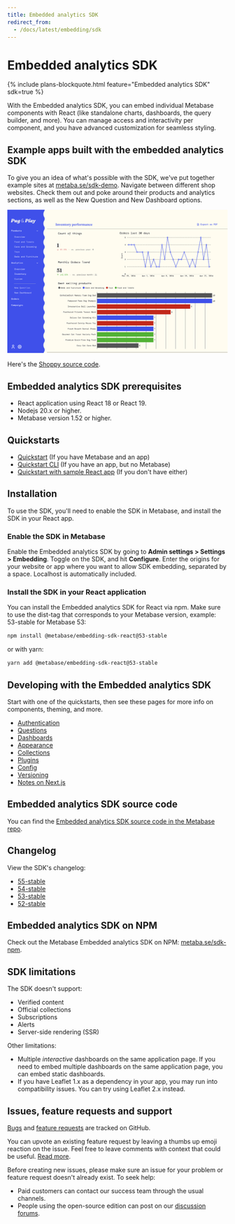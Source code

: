 ```yaml
---
title: Embedded analytics SDK
redirect_from:
  - /docs/latest/embedding/sdk
---
```


# Embedded analytics SDK

{% include plans-blockquote.html feature="Embedded analytics SDK" sdk=true %}

With the Embedded analytics SDK, you can embed individual Metabase components with React (like standalone charts, dashboards, the query builder, and more). You can manage access and interactivity per component, and you have advanced customization for seamless styling.

## Example apps built with the embedded analytics SDK

To give you an idea of what's possible with the SDK, we've put together example sites at [metaba.se/sdk-demo](https://metaba.se/sdk-demo). Navigate between different shop websites. Check them out and poke around their products and analytics sections, as well as the New Question and New Dashboard options.

![Pug and play example app built with embedded analytics SDK](../images/pug-and-play.png)

Here's the [Shoppy source code](https://github.com/metabase/shoppy).

## Embedded analytics SDK prerequisites

- React application using React 18 or React 19.
- Nodejs 20.x or higher.
- Metabase version 1.52 or higher.

## Quickstarts

- [Quickstart](./quickstart.md) (If you have Metabase and an app)
- [Quickstart CLI](./quickstart-cli.md) (If you have an app, but no Metabase)
- [Quickstart with sample React app](./quickstart-with-sample-app.md) (If you don't have either)

## Installation

To use the SDK, you'll need to enable the SDK in Metabase, and install the SDK in your React app.

### Enable the SDK in Metabase

Enable the Embedded analytics SDK by going to **Admin settings > Settings > Embedding**. Toggle on the SDK, and hit **Configure**. Enter the origins for your website or app where you want to allow SDK embedding, separated by a space. Localhost is automatically included.

### Install the SDK in your React application

You can install the Embedded analytics SDK for React via npm. Make sure to use the dist-tag that corresponds to your Metabase version, example: 53-stable for Metabase 53:

```bash
npm install @metabase/embedding-sdk-react@53-stable
```

or with yarn:

```bash
yarn add @metabase/embedding-sdk-react@53-stable
```

## Developing with the Embedded analytics SDK

Start with one of the quickstarts, then see these pages for more info on components, theming, and more.

- [Authentication](./authentication.md)
- [Questions](./questions.md)
- [Dashboards](./dashboards.md)
- [Appearance](./appearance.md)
- [Collections](./collections.md)
- [Plugins](./plugins.md)
- [Config](./config.md)
- [Versioning](./version.md)
- [Notes on Next.js](./next-js.md)

## Embedded analytics SDK source code

You can find the [Embedded analytics SDK source code in the Metabase repo](https://github.com/metabase/metabase/tree/master/enterprise/frontend/src/embedding-sdk).

## Changelog

View the SDK's changelog:

- [55-stable](https://github.com/metabase/metabase/blob/release-x.55.x/enterprise/frontend/src/embedding-sdk/CHANGELOG.md)
- [54-stable](https://github.com/metabase/metabase/blob/release-x.54.x/enterprise/frontend/src/embedding-sdk/CHANGELOG.md)
- [53-stable](https://github.com/metabase/metabase/blob/release-x.53.x/enterprise/frontend/src/embedding-sdk/CHANGELOG.md)
- [52-stable](https://github.com/metabase/metabase/blob/release-x.52.x/enterprise/frontend/src/embedding-sdk/CHANGELOG.md)

## Embedded analytics SDK on NPM

Check out the Metabase Embedded analytics SDK on NPM: [metaba.se/sdk-npm](https://metaba.se/sdk-npm).

## SDK limitations

The SDK doesn't support:

- Verified content
- Official collections
- Subscriptions
- Alerts
- Server-side rendering (SSR)

Other limitations:

- Multiple _interactive_ dashboards on the same application page. If you need to embed multiple dashboards on the same application page, you can embed static dashboards.
- If you have Leaflet 1.x as a dependency in your app, you may run into compatibility issues. You can try using Leaflet 2.x instead.

## Issues, feature requests and support

[Bugs](https://github.com/metabase/metabase/issues/?q=is%3Aissue%20state%3Aopen%20label%3AType%3ABug%20label%3AEmbedding%2FSDK) and [feature requests](https://github.com/metabase/metabase/issues/?q=is%3Aissue%20state%3Aopen%20label%3AEmbedding%2FSDK%20label%3A%22Type%3ANew%20Feature%22) are tracked on GitHub.

You can upvote an existing feature request by leaving a thumbs up emoji reaction on the issue. Feel free to leave comments with context that could be useful. [Read more](https://www.metabase.com/docs/latest/troubleshooting-guide/requesting-new-features).

Before creating new issues, please make sure an issue for your problem or feature request doesn't already exist.
To seek help:

- Paid customers can contact our success team through the usual channels.
- People using the open-source edition can post on our [discussion forums](https://discourse.metabase.com/).
